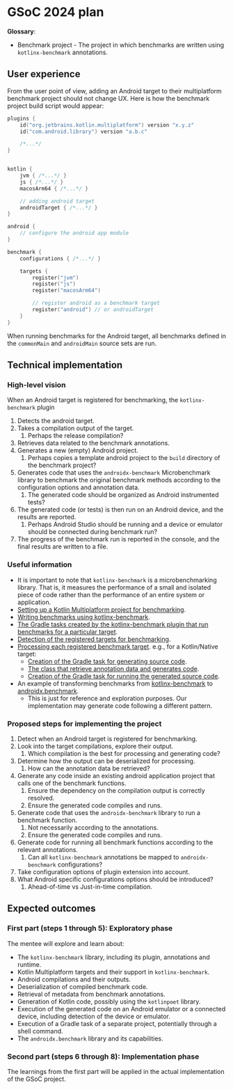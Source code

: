# GSoC 2024 plan

**Glossary**:
* Benchmark project - The project in which benchmarks are written using `kotlinx-benchmark` annotations.


## User experience

From the user point of view, adding an Android target to their multiplatform benchmark project should not change UX.
Here is how the benchmark project build script would appear:
```kotlin
plugins {
    id("org.jetbrains.kotlin.multiplatform") version "x.y.z"
    id("com.android.library") version "a.b.c"

    /*...*/
}


kotlin {
    jvm { /*...*/ }
    js { /*...*/ }
    macosArm64 { /*...*/ }

    // adding android target
    androidTarget { /*...*/ }
}

android {
    // configure the android app module
}

benchmark {
    configurations { /*...*/ }

    targets {
        register("jvm")
        register("js")
        register("macosArm64")

        // register android as a benchmark target
        register("android") // or androidTarget
    }
}
```

When running benchmarks for the Android target, all benchmarks defined in the `commonMain` and `androidMain` source sets are run.


## Technical implementation

### High-level vision

When an Android target is registered for benchmarking, the `kotlinx-benchmark` plugin
1. Detects the android target.
2. Takes a compilation output of the target. 
   1. Perhaps the release compilation?
3. Retrieves data related to the benchmark annotations.
4. Generates a new (empty) Android project.
   1. Perhaps copies a template android project to the `build` directory of the benchmark project?
5. Generates code that uses the `androidx-benchmark` Microbenchmark library to benchmark the original benchmark methods according to the configuration options and annotation data.
   1. The generated code should be organized as Android instrumented tests?
6. The generated code (or tests) is then run on an Android device, and the results are reported. 
   1. Perhaps Android Studio should be running and a device or emulator should be connected during benchmark run?
7. The progress of the benchmark run is reported in the console, and the final results are written to a file.


### Useful information

* It is important to note that `kotlinx-benchmark` is a microbenchmarking library. That is, it measures the performance of a small and isolated piece of code rather than the performance of an entire system or application.
* [Setting up a Kotlin Multiplatform project for benchmarking](../README.md).
* [Writing benchmarks using kotlinx-benchmark](writing-benchmarks.md).
* [The Gradle tasks created by the kotlinx-benchmark plugin that run benchmarks for a particular target](tasks-overview.md).
* [Detection of the registered targets for benchmarking](https://github.com/Kotlin/kotlinx-benchmark/blob/master/plugin/main/src/kotlinx/benchmark/gradle/BenchmarksExtension.kt#L48-L116).
* [Processing each registered benchmark target](https://github.com/Kotlin/kotlinx-benchmark/blob/master/plugin/main/src/kotlinx/benchmark/gradle/BenchmarksPlugin.kt#L95-L107). e.g., for a Kotlin/Native target:
    * [Creation of the Gradle task for generating source code](https://github.com/Kotlin/kotlinx-benchmark/blob/619f67d4f52dcfec7b6d4eecd33e19aa01de55da/plugin/main/src/kotlinx/benchmark/gradle/NativeMultiplatformTasks.kt#L36).
    * [The class that retrieve annotation data and generates code](https://github.com/Kotlin/kotlinx-benchmark/blob/619f67d4f52dcfec7b6d4eecd33e19aa01de55da/plugin/main/src/kotlinx/benchmark/gradle/SuiteSourceGenerator.kt#L51).
    * [Creation of the Gradle task for running the generated source code](https://github.com/Kotlin/kotlinx-benchmark/blob/619f67d4f52dcfec7b6d4eecd33e19aa01de55da/plugin/main/src/kotlinx/benchmark/gradle/NativeMultiplatformTasks.kt#L110).
* An example of transforming benchmarks from [kotlinx-benchmark](https://github.com/Kotlin/kotlinx-io/blob/android-benchmarks/benchmarks/src/commonMain/kotlin/BufferOps.kt)
  to [androidx.benchmark](https://github.com/Kotlin/kotlinx-io/blob/android-benchmarks/benchmarks-android/src/androidTest/java/kotlinx/io/benchmark/android/BufferOps.kt).
  * This is just for reference and exploration purposes. Our implementation may generate code following a different pattern.

### Proposed steps for implementing the project

1. Detect when an Android target is registered for benchmarking.
2. Look into the target compilations, explore their output.
   1. Which compilation is the best for processing and generating code?
3. Determine how the output can be deserialized for processing.
   1. How can the annotation data be retrieved?
4. Generate any code inside an existing android application project that calls one of the benchmark functions.
   1. Ensure the dependency on the compilation output is correctly resolved.
   2. Ensure the generated code compiles and runs.
5. Generate code that uses the `androidx-benchmark` library to run a benchmark function.
   1. Not necessarily according to the annotations.
   2. Ensure the generated code compiles and runs.
6. Generate code for running all benchmark functions according to the relevant annotations.
   1. Can all `kotlinx-benchmark` annotations be mapped to `androidx-benchmark` configurations?
7. Take configuration options of plugin extension into account.
8. What Android specific configurations options should be introduced?
   1. Ahead-of-time vs Just-in-time compilation.

## Expected outcomes

### First part (steps 1 through 5): Exploratory phase

The mentee will explore and learn about:
* The `kotlinx-benchmark` library, including its plugin, annotations and runtime.
* Kotlin Multiplatform targets and their support in `kotlinx-benchmark`.
* Android compilations and their outputs.
* Deserialization of compiled benchmark code.
* Retrieval of metadata from benchmark annotations.
* Generation of Kotlin code, possibly using the `kotlinpoet` library.
* Execution of the generated code on an Android emulator or a connected device, including detection of the device or emulator.
* Execution of a Gradle task of a separate project, potentially through a shell command.
* The `androidx.benchmark` library and its capabilities.

### Second part (steps 6 through 8): Implementation phase

The learnings from the first part will be applied in the actual implementation of the GSoC project.
